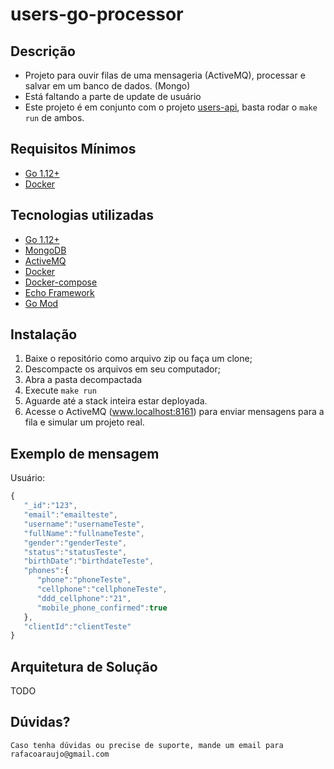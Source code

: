 # users-go-processor

## Descrição
* Projeto para ouvir filas de uma mensageria (ActiveMQ), processar e salvar em um banco de dados. (Mongo)
* Está faltando a parte de update de usuário
* Este projeto é em conjunto com o projeto [users-api](https://github.com/CoAraujo/users-go-api), basta rodar o `make run` de ambos. 

## Requisitos Mínimos
* [Go 1.12+](https://golang.org/)
* [Docker](https://www.docker.com/)

## Tecnologias utilizadas
* [Go 1.12+](https://golang.org/)
* [MongoDB](https://www.mongodb.com/)
* [ActiveMQ](https://activemq.apache.org/)
* [Docker](https://www.docker.com/)
* [Docker-compose](https://docs.docker.com/compose/)
* [Echo Framework](https://echo.labstack.com/)
* [Go Mod](https://blog.golang.org/using-go-modules)

## Instalação
1. Baixe o repositório como arquivo zip ou faça um clone;
2. Descompacte os arquivos em seu computador;
3. Abra a pasta decompactada
4. Execute `make run`
5. Aguarde até a stack inteira estar deployada. 
6. Acesse o ActiveMQ (www.localhost:8161) para enviar mensagens para a fila e simular um projeto real.


## Exemplo de mensagem

Usuário:

```javascript
{
   "_id":"123",
   "email":"emailteste",
   "username":"usernameTeste",
   "fullName":"fullnameTeste",
   "gender":"genderTeste",
   "status":"statusTeste",
   "birthDate":"birthdateTeste",
   "phones":{
      "phone":"phoneTeste",
      "cellphone":"cellphoneTeste",
      "ddd_cellphone":"21",
      "mobile_phone_confirmed":true
   },
   "clientId":"clientTeste"
}
```

## Arquitetura de Solução
TODO

## Dúvidas?
`Caso tenha dúvidas ou precise de suporte, mande um email para rafacoaraujo@gmail.com`
